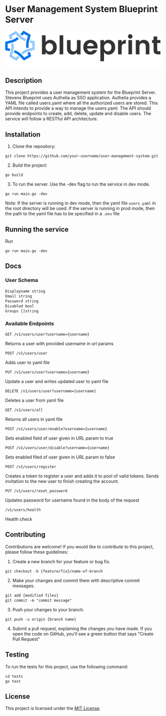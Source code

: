 # User Management System Blueprint Server

![Blueprint](/static/logos/logo_banner.png)

## Description

This project provides a user management system for the Blueprint Server. Stevens Blueprint uses Authelia as
SSO application. Authelia provides a YAML file called users.yaml where all the authorized users are stored.
This API intends to provide a way to manage the users.yaml. The API should provide endpoints to create, add,
delete, update and disable users. The service will follow a RESTful API architecture. 

## Installation

1. Clone the repository:
```
git clone https://github.com/your-username/user-management-system.git
```

2. Build the project:

```
go build
```

3. To run the server. Use the -dev flag to run the service in dev mode.
```
go run main.go -dev
```
Note: If the server is running in dev mode, then the yaml file ```users.yaml``` in the root directory will be used.
If the server is running in prod mode, then the path to the yaml file has to be specified in a ```.env``` file

## Running the service
Run
```
go run main.go -dev
```

## Docs
### User Schema
```
Displayname string
Email string
Password string
Disabled bool
Groups []string
```

### Available Endpoints
```
GET /v1/users/user?username={username}
```
Returns a user with provided username in url params

```
POST /v1/users/user
```
Adds user to yaml file

```
PUT /v1/users/user?username={username}
```
Update a user and writes updated user to yaml file

```
DELETE /v1/users/user?username={username}
```
Deletes a user from yaml file

```
GET /v1/users/all
```
Returns all users in yaml file

```
POST /v1/users/user/enable?username={username}
```
Sets enabled field of user given in URL param to true

```
POST /v1/users/user/disable?username={username}
```
Sets enabled filed of user given in URL param to false

```
POST /v1/users/register
```
Creates a token to register a user and adds it to pool of valid tokens. Sends invitation to the new user
to finish creating the account. 

```
PUT /v1/users/reset_password
```
Updates password for username found in the body of the request

```
/v1/users/health
```
Health check

## Contributing

Contributions are welcome! If you would like to contribute to this project, please follow these guidelines:


1. Create a new branch for your feature or bug fix.
```
git checkout -b {feature/fix}/name-of-branch
```

2. Make your changes and commit them with descriptive commit messages.
```
git add {modified files}
git commit -m "commit message"
```

3. Push your changes to your branch.
```
git push -u origin {branch name}
```

4. Submit a pull request, explaining the changes you have made. If you open the code on GitHub, you'll see a green button that says "Create Pull Request"

## Testing

To run the tests for this project, use the following command:

```
cd tests
go test
```

## License

This project is licensed under the [MIT License](LICENSE).
